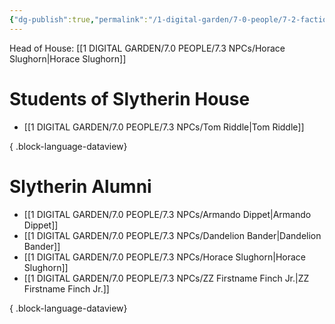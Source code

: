 ```yaml
---
{"dg-publish":true,"permalink":"/1-digital-garden/7-0-people/7-2-factions/07-2-06-slytherin-house/"}
---
```


Head of House: [[1 DIGITAL GARDEN/7.0 PEOPLE/7.3 NPCs/Horace Slughorn\|Horace Slughorn]]

# Students of Slytherin House

- [[1 DIGITAL GARDEN/7.0 PEOPLE/7.3 NPCs/Tom Riddle\|Tom Riddle]]

{ .block-language-dataview}
# Slytherin Alumni

- [[1 DIGITAL GARDEN/7.0 PEOPLE/7.3 NPCs/Armando Dippet\|Armando Dippet]]
- [[1 DIGITAL GARDEN/7.0 PEOPLE/7.3 NPCs/Dandelion Bander\|Dandelion Bander]]
- [[1 DIGITAL GARDEN/7.0 PEOPLE/7.3 NPCs/Horace Slughorn\|Horace Slughorn]]
- [[1 DIGITAL GARDEN/7.0 PEOPLE/7.3 NPCs/ZZ Firstname Finch Jr.\|ZZ Firstname Finch Jr.]]

{ .block-language-dataview}
